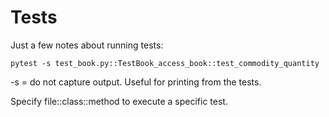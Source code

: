 # Tests

Just a few notes about running tests:

```
pytest -s test_book.py::TestBook_access_book::test_commodity_quantity
```

-s = do not capture output. Useful for printing from the tests.

Specify file::class::method to execute a specific test.
